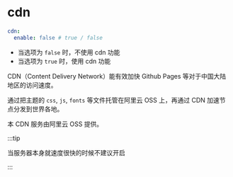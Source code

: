 # cdn

```yaml
cdn:
  enable: false # true / false
```



- 当选项为 `false` 时，不使用 cdn 功能
- 当选项为 `true` 时，使用 cdn 功能

CDN（Content Delivery Network）能有效加快 Github Pages 等对于中国大陆地区的访问速度。

通过把主题的 `css`, `js`, `fonts` 等文件托管在阿里云 OSS 上，再通过 CDN 加速节点分发到世界各地。

本 CDN 服务由阿里云 OSS 提供。

:::tip 

当服务器本身就速度很快的时候不建议开启

:::
